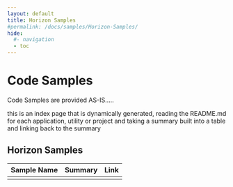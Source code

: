 ```yaml
---
layout: default
title: Horizon Samples
#permalink: /docs/samples/Horizon-Samples/
hide:
  #- navigation
  - toc
---
```


# Code Samples

Code Samples are provided AS-IS.....

this is an index page that is dynamically generated, reading the README.md for each application, utility or project and taking a summary built into a table and linking back to the summary


## Horizon Samples
| Sample Name | Summary | Link |
| --- | --- | ---:|
|  |  |  |

